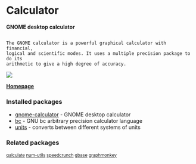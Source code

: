 # Calculator

__GNOME desktop calculator__

```

The GNOME calculator is a powerful graphical calculator with financial,
logical and scientific modes. It uses a multiple precision package to do its
arithmetic to give a high degree of accuracy.

```

![](https://screenshots.debian.net/thumbnail/gnome-calculator/)


 **[Homepage](https://wiki.gnome.org/Apps/Calculator)**

### Installed packages

* [gnome-calculator](https://packages.debian.org/jessie/gnome-calculator) - GNOME desktop calculator
* [bc](https://packages.debian.org/jessie/bc) - GNU bc arbitrary precision calculator language
* [units](https://packages.debian.org/jessie/units) - converts between different systems of units

### Related packages

<sub> [qalculate](https://packages.debian.org/jessie/qalculate) [num-utils](https://packages.debian.org/jessie/num-utils) [speedcrunch](https://packages.debian.org/jessie/speedcrunch) [gbase](https://packages.debian.org/jessie/gbase) [graphmonkey](https://packages.debian.org/jessie/graphmonkey)  </sub>
